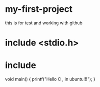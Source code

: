 # my-first-project
this is for test and working with github

# include <stdio.h>
# include <conio>

void main() {
printf("Hello C , in ubuntu!!!");
}

